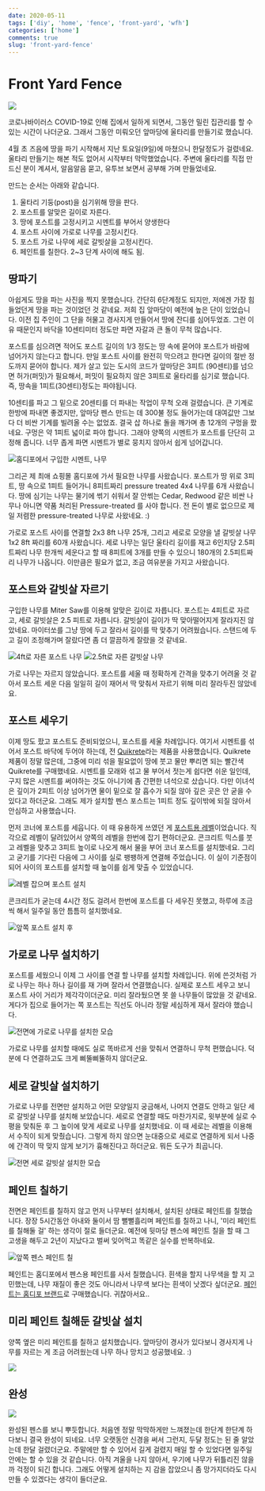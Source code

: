 ```yaml
---
date: 2020-05-11
tags: ['diy', 'home', 'fence', 'front-yard', 'wfh']
categories: ['home']
comments: true
slug: 'front-yard-fence'
---
```


# Front Yard Fence

![](/media/blog/frontyard-fence/frontyard-fence-10.jpg)

코로나바이러스 COVID-19로 인해 집에서 일하게 되면서, 그동안 밀린 집관리를 할 수
있는 시간이 나더군요. 그래서 그동안 미뤄오던 앞마당에 울타리를 만들기로
했습니다.

4월 초 즈음에 땅을 파기 시작해서 지난 토요일(9일)에 마쳤으니 한달정도가
걸렸네요. 울타리 만들기는 해본 적도 없어서 시작부터 막막했었습니다. 주변에
울타리를 직접 만드신 분이 계셔서, 알음알음 묻고, 유투브 보면서 공부해 가며
만들었네요.

만드는 순서는 아래와 같습니다.

1. 울타리 기둥(post)을 심기위해 땅을 판다.
2. 포스트를 알맞은 길이로 자른다.
3. 땅에 포스트를 고정시키고 시멘트를 부어서 양생한다
4. 포스트 사이에 가로로 나무를 고정시킨다.
5. 포스트 가로 나무에 세로 갈빗살을 고정시킨다.
6. 페인트를 칠한다. 2~3 단계 사이에 해도 됨.

## 땅파기

아쉽게도 땅을 파는 사진을 찍지 못했습니다. 간단히 6단계정도 되지만, 저에겐 가장
힘들었던게 땅을 파는 것이었던 것 같네요. 저희 집 앞마당이 예전에 높은 단이
있었습니다. 이전 집 주인이 그 단을 허물고 경사지게 만들어서 땅에 잔디를
심어두었죠. 그런 이유 때문인지 바닥을 10센티미터 정도만 파면 자갈과 큰 돌이 무척
많습니다.

포스트를 심으려면 적어도 포스트 길이의 1/3 정도는 땅 속에 묻어야 포스트가 바람에
넘어가지 않는다고 합니다. 만일 포스트 사이를 완전히 막으려고 한다면 길이의 절반
정도까지 묻어야 합니다. 제가 살고 있는 도시의 코드가 앞마당은 3피트 (90센티)를
넘으면 허가(퍼밋)가 필요해서, 퍼밋이 필요하지 않은 3피트로 울타리를 심기로
했습니다. 즉, 땅속을 1피트(30센티)정도는 파야됩니다.

10센티를 파고 그 밑으로 20센티를 더 파내는 작업이 무척 오래 걸렸습니다. 큰
기계로 한방에 파내면 좋겠지만, 앞마당 펜스 만드는 데 300불 정도 들어가는데
대여값만 그보다 더 비싼 기계를 빌려올 수는 없었죠. 결국 삽 하나로 돌을 깨가며 총
12개의 구멍을 팠네요. 구멍은 약 1피트 넓이로 파야 합니다. 그래야 양쪽의 시멘트가
포스트를 단단히 고정해 줍니다. 너무 좁게 파면 시멘트가 별로 뭉치지 않아서 쉽게
넘어갑니다.

![홈디포에서 구입한 시멘트, 나무](/media/blog/frontyard-fence/frontyard-fence-1.jpg)

그리곤 제 최애 쇼핑몰 홈디포에 가서 필요한 나무를 사왔습니다. 포스트가 땅 위로
3피트, 땅 속으로 1피트 들어가니 8피트짜리 pressure treated 4x4 나무를 6개
사왔습니다. 땅에 심기는 나무는 물기에 썪기 쉬워서 잘 안썪는 Cedar, Redwood 같은
비싼 나무나 아니면 약품 처리된 Pressure-treated 를 사야 합니다. 전 돈이 별로 없으므로 제일 저렴한 pressure-treated 나무로 사왔네요. :)

가로로 포스트 사이를 연결할 2x3 8ft 나무 25개, 그리고 세로로 모양을 낼 갈빗살
나무 1x2 8ft 짜리를 60개 사왔습니다. 세로 나무는 일단 울타리 길이를 재고 6인치당
2.5피트짜리 나무 한개씩 세운다고 할 때 8피트에 3개를 만들 수 있으니 180개의
2.5피트짜리 나무가 나옵니다. 이만큼은 필요가 없고, 조금 여유분을 가지고
사왔습니다.

## 포스트와 갈빗살 자르기

구입한 나무를 Miter Saw를 이용해 알맞은 길이로 자릅니다. 포스트는 4피트로 자르고, 세로 갈빗살은 2.5 피트로 자릅니다. 갈빗살이 길이가 딱 맞아떨어지게 잘라지진 않았네요. 마이터쏘를 그냥 땅에 두고 잘라서 길이를 딱 맞추기 어려웠습니다. 스탠드에 두고 길이 조정해가며 잘랐다면 좀 더 깔끔하게 잘랐을 것 같네요.

![4ft로 자른 포스트 나무](/media/blog/frontyard-fence/frontyard-fence-2.jpg)
![2.5ft로 자른 갈빗살 나무](/media/blog/frontyard-fence/frontyard-fence-3.jpg)

가로 나무는 자르지 않았습니다. 포스트를 세울 때 정확하게 간격을 맞추기 어려울 것
같아서 포스트 세운 다음 일일히 길이 재어서 딱 맞춰서 자르기 위해 미리 잘라두진
않았네요.

## 포스트 세우기

이제 땅도 팠고 포스트도 준비되었으니, 포스트를 세울 차례입니다. 여기서 시멘트를
섞어서 포스트 바닥에 두어야 하는데, 전 [Quikrete][]라는 제품을 사용했습니다.
Quikrete 제품이 정말 많은데, 그중에 미리 섞을 필요없이 땅에 붓고 물만 뿌리면
되는 빨간색 Quikrete를 구매했네요. 시멘트를 모래와 섞고 물 부어서 젓는게 쉽다면
쉬운 일인데, 구지 많은 시멘트를 써야하는 것도 아니기에 좀 간편한 녀석으로
샀습니다. 다만 이녀석은 깊이가 2피트 이상 넘어가면 물이 밑으로 잘 흡수가 되질
않아 깊은 곳은 안 굳을 수 있다고 하더군요. 그래도 제가 설치할 펜스 포스트는
1피트 정도 깊이밖에 되질 않아서 안심하고 사용했습니다.

먼저 코너에 포스트를 세웁니다. 이 때 유용하게 쓰였던 게 [포스트용
레벨][post-level]이었습니다. 직각으로 레벨이 달려있어서 양쪽의 레벨을 한번에
잡기 편하더군요. 콘크리트 믹스를 붓고 레벨을 맞추고 3피트 높이로 나오게 해서
물을 부어 코너 포스트를 설치했네요. 그리고 굳기를 기다린 다음에 그 사이를 실로
팽팽하게 연결해 주었습니다. 이 실이 기준점이 되어 사이의 포스트를 설치할 때 높이를 쉽게 맞출 수 있었습니다.

![레벨 잡으며 포스트 설치](/media/blog/frontyard-fence/frontyard-fence-4.jpg)

콘크리트가 굳는데 4시간 정도 걸려서 한번에 포스트를 다 세우진 못했고, 하루에
조금씩 해서 일주일 동안 틈틈히 설치했네요.

![앞쪽 포스트 설치 후](/media/blog/frontyard-fence/frontyard-fence-5.jpg)

[Quikrete]: https://www.quikrete.com/productlines/FastSettingConcreteMix.asp
[post-level]: https://www.homedepot.com/p/Empire-5-1-4-in-Polycast-Post-Level-720/100124903

## 가로로 나무 설치하기

포스트를 세웠으니 이제 그 사이를 연결 할 나무를 설치할 차례입니다. 위에 쓴것처럼
가로 나무는 하나 하나 길이를 재 가며 잘라서 연결했습니다. 실제로 포스트 세우고
보니 포스트 사이 거리가 제각각이더군요. 미리 잘라뒀으면 못 쓸 나무들이 많았을 것
같네요. 게다가 집으로 들어가는 쪽 포스트는 직선도 아니라 정말 세심하게 재서
잘라야 했습니다.

![전면에 가로로 나무를 설치한 모습](/media/blog/frontyard-fence/frontyard-fence-6.jpg)

가로로 나무를 설치할 때에도 실로 똑바르게 선을 맞춰서 연결하니 무척 편했습니다.
덕분에 다 연결하고도 크게 삐뚤삐뚤하지 않더군요.

## 세로 갈빗살 설치하기

가로로 나무를 전면만 설치하고 어떤 모양일지 궁금해서, 나머지 연결도 안하고 일단
세로 갈빗살 나무를 설치해 보았습니다. 세로로 연결할 때도 마찬가지로, 윗부분에
실로 수평을 맞춰둔 후 그 높이에 맞게 세로로 나무를 설치했네요. 이 때 세로는
레벨을 이용해서 수직이 되게 맞췄습니다. 그렇게 하지 않으면 눈대중으로 세로로
연결하게 되서 나중에 간격이 딱 맞지 않게 보기가 흉해진다고 하더군요. 뭐든 도구가
최곱니다.

![전면 세로 갈빗살 설치한 모습](/media/blog/frontyard-fence/frontyard-fence-7.jpg)

## 페인트 칠하기

전면은 페인트를 칠하지 않고 먼저 나무부터 설치해서, 설치된 상태로 페인트를
칠했습니다. 장장 5시간동안 아내와 둘이서 땀 뻘뻘흘리며 페인트를 칠하고 나니,
'미리 페인트를 칠해둘 걸' 하는 생각이 절로 들더군요. 예전에 뒷마당 펜스에 페인트
칠을 할 때 그 고생을 해두고 2년이 지났다고 벌써 잊어먹고 똑같은 실수를
반복하네요.

![앞쪽 펜스 페인트 칠](/media/blog/frontyard-fence/frontyard-fence-8.jpg)

페인트는 홈디포에서 펜스용 페인트를 사서 칠했습니다. 흰색을 할지 나무색을 할 지
고민했는데, 나무 재질이 좋은 것도 아니라서 나무색 보다는 흰색이 낫겠다 싶더군요.
[페인트는 홈디포 브랜드][behr-white-wood-stain]로 구매했습니다. 귀찮아서요..

[behr-white-wood-stain]: https://www.homedepot.com/p/BEHR-1-gal-White-Base-Solid-Color-House-and-Fence-Exterior-Wood-Stain-01101/203223466

## 미리 페인트 칠해둔 갈빗살 설치

양쪽 옆은 미리 페인트를 칠하고 설치했습니다. 앞마당이 경사가 있다보니 경사지게 나무를 자르는 게 조금 어려웠는데 나무 하나 망치고 성공했네요. :)

![](/media/blog/frontyard-fence/frontyard-fence-9.jpg)

## 완성

![](/media/blog/frontyard-fence/frontyard-fence-10.jpg)

완성된 펜스를 보니 뿌듯합니다. 처음엔 정말 막막하게만 느껴졌는데 한단계 한단계
하다보니 결국 완성이 되네요. 너무 오랫동안 신경을 써서 그런지, 두달 정도는 된 줄
알았는데 한달 걸렸더군요. 주말에만 할 수 있어서 길게 걸렸지 매일 할 수 있었다면
일주일 안에는 할 수 있을 것 같습니다. 아직 겨울을 나지 않아서, 우기에 나무가
뒤틀리진 않을까 걱정이 되긴 합니다. 그래도 어떻게 설치하는 지 감을 잡았으니 좀
망가지더라도 다시 만들 수 있겠다는 생각이 들더군요.
